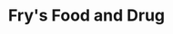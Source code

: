 ---
title: "Fry's Food and Drug"
url: /gilbert/frys-food-and-drug-south-val-vista-drive/
shop: supermarket
---